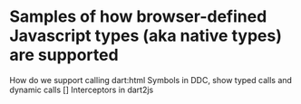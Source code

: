 # Samples of how browser-defined Javascript types (aka native types) are supported

How do we support calling dart:html
Symbols in DDC, show typed calls and dynamic calls []
Interceptors in dart2js
